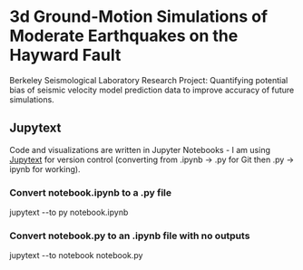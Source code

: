 # 3d Ground-Motion Simulations of Moderate Earthquakes on the Hayward Fault
Berkeley Seismological Laboratory Research Project: Quantifying potential bias of seismic velocity model prediction data to improve accuracy of future simulations.

## Jupytext
Code and visualizations are written in Jupyter Notebooks - I am using [Jupytext](https://jupytext.readthedocs.io/en/latest/install.html) for version control (converting from .ipynb -> .py for Git then .py -> ipynb for working). 

### Convert notebook.ipynb to a .py file
jupytext --to py notebook.ipynb

### Convert notebook.py to an .ipynb file with no outputs
jupytext --to notebook notebook.py
